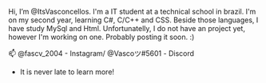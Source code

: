 Hi, I’m @ItsVasconcellos.
I'm a IT student at a technical school in brazil. I'm on my second year, learning C#, C/C++ and CSS. Beside those languages, I have study MySql and Html. 
Unfortunatelly, I do not have an project yet, however I'm working on one. Probably posting it soon. :)

📫 @fascv_2004 - Instagram/ @Vascoツ#5601 - Discord

- It is never late to learn more! 
